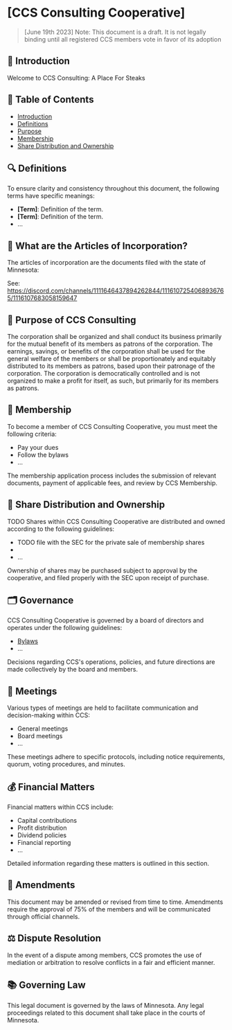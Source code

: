# [CCS Consulting Cooperative]

>
>[June 19th 2023] Note:
> This document is a draft. It is not legally binding until all registered CCS members vote in favor of its adoption

## 📜 Introduction

Welcome to CCS Consulting: A Place For Steaks

## 📖 Table of Contents

- [Introduction](#introduction)
- [Definitions](#definitions)
- [Purpose](#purpose)
- [Membership](#membership)
- [Share Distribution and Ownership](#share-distribution-and-ownership)

## 🔍 Definitions

To ensure clarity and consistency throughout this document, the following terms have specific meanings:

- **[Term]**: Definition of the term.
- **[Term]**: Definition of the term.
- ...

## 🧩 What are the Articles of Incorporation?

The articles of incorporation are the documents filed with the state of Minnesota:

See: https://discord.com/channels/1111646437894262844/1116107254068936765/1116107683058159647

## 🎯 Purpose of CCS Consulting

The corporation shall be organized and shall conduct its business primarily for the mutual benefit of its members as patrons of the corporation.  The earnings, savings, or benefits of the corporation shall be used for the general welfare of the members or shall be proportionately and equitably distributed to its members as patrons, based upon their patronage of the corporation.
The corporation is democratically controlled and is not organized to make a profit for itself, as such, but primarily for its members as patrons.


## 👥 Membership

To become a member of CCS Consulting Cooperative, you must meet the following criteria:

- Pay your dues
- Follow the bylaws
- ...

The membership application process includes the submission of relevant documents, payment of applicable fees, and review by CCS Membership.

## 💼 Share Distribution and Ownership

TODO Shares within CCS Consulting Cooperative are distributed and owned according to the following guidelines:

- TODO file with the SEC for the private sale of membership shares
- 
- ...

Ownership of shares may be purchased subject to approval by the cooperative, and filed properly with the SEC upon receipt of purchase.

## 🗂 Governance

CCS Consulting Cooperative is governed by a board of directors and operates under the following guidelines:

- [Bylaws](./bylaws.md)
- ...

Decisions regarding CCS's operations, policies, and future directions are made collectively by the board and members.

## 📅 Meetings

Various types of meetings are held to facilitate communication and decision-making within CCS:

- General meetings
- Board meetings
- ...

These meetings adhere to specific protocols, including notice requirements, quorum, voting procedures, and minutes.

## 💰 Financial Matters

Financial matters within CCS include:

- Capital contributions
- Profit distribution
- Dividend policies
- Financial reporting
- ...

Detailed information regarding these matters is outlined in this section.

## 📝 Amendments

This document may be amended or revised from time to time. Amendments require the approval of 75% of the members and will be communicated through official channels.

## ⚖️ Dispute Resolution

In the event of a dispute among members, CCS promotes the use of mediation or arbitration to resolve conflicts in a fair and efficient manner.

## 📚 Governing Law

This legal document is governed by the laws of Minnesota. Any legal proceedings related to this document shall take place in the courts of Minnesota.